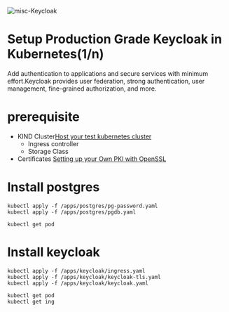 ![misc-Keycloak](https://github.com/naren4b/nks/assets/3488520/f2aa3155-91f1-43f8-b3db-748a3e9af937)


# Setup Production Grade Keycloak in Kubernetes(1/n)

Add authentication to applications and secure services with minimum effort.Keycloak provides user federation, strong authentication, user management, fine-grained authorization, and more.

# prerequisite

- KIND Cluster[Host your test kubernetes cluster](https://naren4b.github.io/nks/mykindk8scluster.html)
  - Ingress controller
  - Storage Class
- Certificates [Setting up your Own PKI with OpenSSL](https://naren4b.github.io/nks/openssl-certificate.html)

# Install postgres

```
kubectl apply -f /apps/postgres/pg-password.yaml
kubectl apply -f /apps/postgres/pgdb.yaml

kubectl get pod
```

# Install keycloak

```
kubectl apply -f /apps/keycloak/ingress.yaml
kubectl apply -f /apps/keycloak/keycloak-tls.yaml
kubectl apply -f /apps/keycloak/keycloak.yaml

kubectl get pod
kubectl get ing
```
